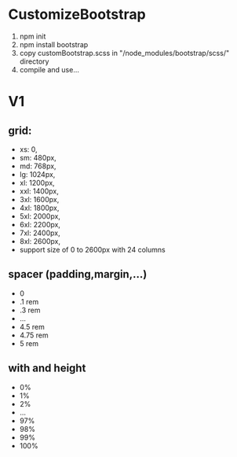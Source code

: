 # CustomizeBootstrap

1. npm init
2. npm install bootstrap
3. copy customBootstrap.scss in "/node_modules/bootstrap/scss/" directory
4. compile and use...


# V1
## grid:
   - xs: 0,
   - sm: 480px,
   - md: 768px,
   - lg: 1024px,
   - xl: 1200px,
   - xxl: 1400px,
   - 3xl: 1600px,
   - 4xl: 1800px,
   - 5xl: 2000px,
   - 6xl: 2200px,
   - 7xl: 2400px,
   - 8xl: 2600px,
 - support size of 0 to 2600px with 24 columns
  
## spacer (padding,margin,...)
  - 0
  - .1 rem
  - .3 rem
  - ...
  - 4.5 rem
  - 4.75 rem
  - 5 rem

## with and height
  - 0%
  - 1%
  - 2%
  - ...
  - 97%
  - 98%
  - 99%
  - 100%


  
